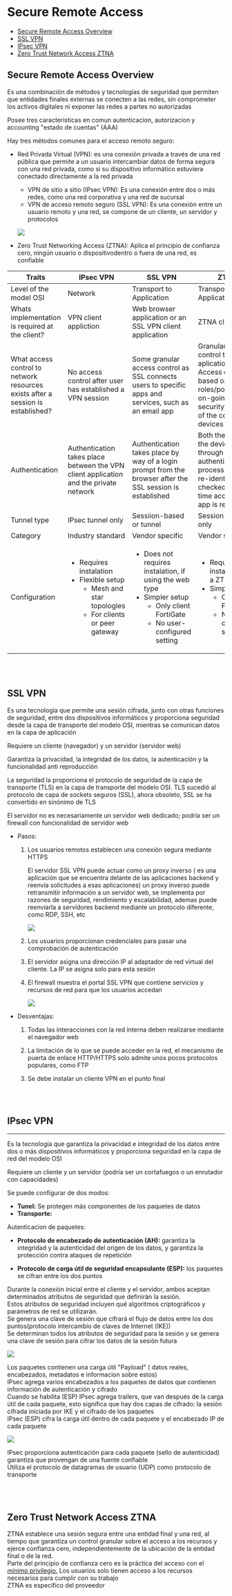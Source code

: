 # Secure Remote Access

- [Secure Remote Access Overview](#Secure-Remote-Access-Overview)
- [SSL VPN](#SSL-VPN)
- [IPsec VPN](#IPsec-VPN)
- [Zero Trust Network Access ZTNA](#Zero-Trust-Network-Access-ZTNA)

## Secure Remote Access Overview

Es  una  combinación  de  métodos  y  tecnologías  de  seguridad  que  permiten  que  entidades  finales  externas  se  conecten  a  las redes,  sin  comprometer  los  activos  digitales  ni  exponer  las  redes  a  partes  no  autorizadas

Posee tres caracteristicas en comun autenticacion, autorizacion y accounting "estado de cuentas" (AAA)

 Hay  tres  métodos  comunes  para  el  acceso  remoto  seguro:

 - Red  Privada  Virtual  (VPN):  es  una  conexión  privada  a  través  de  una  red  pública  que  permite  a  un  usuario  intercambiar  datos  de  forma  segura  con  una  red  privada,  como  si  su  dispositivo  informático  estuviera  conectado  directamente  a  la  red  privada

    -   VPN  de  sitio  a  sitio  (IPsec  VPN):  Es  una  conexión  entre  dos  o  más  redes,  como  una  red  corporativa  y  una  red  de  sucursal
    -   VPN  de  acceso  remoto  seguro (SSL VPN): Es  una  conexión  entre  un  usuario  remoto  y  una  red, se  compone  de  un  cliente,  un  servidor  y  protocolos

    ![](Img/VPN.png)

- Zero  Trust  Networking  Access  (ZTNA): Aplica  el  principio  de  confianza  cero,  ningún  usuario  o  dispositivodentro  o  fuera  de  una  red,  es  confiable

| Traits |  IPsec  VPN | SSL  VPN | ZTNA |
|--------|---------|----------|--------|
| Level of the model OSI | Network | Transport to Application |Transport to Application |
| Whats implementation is required at the client? | VPN client appliction |Web browser application or an SSL VPN client application | ZTNA client |
What access control to network resources exists after a session is established? | No access control after user has established a VPN session | Some granular access control as SSL connects users to specific apps and services, such as an email app | Granular access control to specific aplications. Access control is based on user roles/policy, plus on-going security checks of the connected devices |
| Authentication | Authentication takes place between the VPN client application and the private network |  Authentication takes place by way of a login prompt from the browser after the SSL session is established | Both the user and the device go through an authentication process and are re-identified and checked each time access to an app is requested |
| Tunnel type | IPsec tunnel only | Sessiion-based or tunnel | Session-based only |
| Category | Industry standard | Vendor specific | Vendor specific |
| Configuration | <ul><li>Requires instalation</li><li>Flexible setup<ul><li>Mesh and star topologies</li><li>For clients or peer gateway</li></ul></li></ul> | <ul><li>Does not requires instalation, if using the web type</li><li>Simpler setup<ul><li>Only client FortiGate</li><li>No user-configured setting</li></ul></li></ul> | <ul><li>Requires the instalation of a ZTNA client</li><li>Simpler setup<ul><li>Only client FortiGate</li><li>No user-configured setting</li></ul></li></ul> |

<br>

<br>

## SSL VPN

Es  una  tecnología  que  permite  una  sesión  cifrada,  junto  con  otras  funciones  de  seguridad,  entre  dos dispositivos  informáticos  y  proporciona  seguridad  desde  la  capa  de  transporte  del  modelo  OSI,  mientras  se  comunican  datos  en  la capa  de  aplicación

Requiere  un  cliente (navegador) y  un  servidor (servidor web)

Garantiza  la  privacidad,  la  integridad  de  los  datos,  la  autenticación  y  la  
funcionalidad  anti reproducción

La  seguridad  la  proporciona  el  protocolo  de  seguridad  de  la  capa  de  transporte (TLS)  en  la  capa  de  transporte  del  modelo  OSI. TLS  sucedió  al  protocolo  de  capa  de  sockets  seguros  (SSL),  ahora  obsoleto, SSL  se  ha  convertido  en  sinónimo  de  TLS

El  servidor no  es  necesariamente  un  servidor  web  dedicado;  podría  ser  un  firewall  con  funcionalidad  de  servidor  web

- Pasos:

    1. Los  usuarios  remotos establecen  una  conexión  segura  mediante  HTTPS

        El  servidor  SSL  VPN  puede  actuar  como  un  proxy  inverso ( es  una  aplicación  que  se  encuentra  delante  de  las  aplicaciones  backend  y reenvía  solicitudes  a  esas  aplicaciones) un  proxy  inverso  puede  retransmitir  información  a  un  servidor  web,  se implementa  por  razones  de  seguridad,  rendimiento  y  escalabilidad, ademas puede  reenviarla  a  servidores  backend  mediante  un  protocolo  diferente,  como  RDP,  SSH,  etc

        ![](Img/Reverse-Proxy.png)

    2. Los  usuarios  proporcionan  credenciales  para  pasar  una  comprobación  de autenticación

    3. El  servidor asigna  una  dirección  IP  al  adaptador  de  red  virtual  del  cliente.  La  IP  se  asigna  solo  para esta  sesión

    4. El  firewall  muestra  el  portal SSL  VPN  que  contiene  servicios  y  recursos  de  red  para  que  los  usuarios  accedan

        ![](Img/SSL-VPN.png)

- Desventajas:

    1. Todas  las  interacciones  con  la  red  interna  deben realizarse  mediante  el  navegador  web

    2. La  limitación  de  lo  que  se  puede  acceder  en  la  red, el  mecanismo  de  puerta  de  enlace  HTTP/HTTPS solo  admite  unos  pocos  protocolos  populares,  como  FTP

    3. Se  debe  instalar  un  cliente  VPN  en  el punto  final

<br>

<br>

## IPsec VPN
---

Es  la  tecnología  que  garantiza  la  privacidad  e  integridad  de  los  datos  entre  dos  o  más  dispositivos  informáticos  y  proporciona  seguridad  en  la capa  de  red  del  modelo  OSI

Requiere  un  cliente y  un  servidor (podría  ser  un  cortafuegos  o  un  enrutador  con  capacidades)

Se puede configurar de dos modos:

- **Tunel:** Se  protegen  más  componentes  de  los  paquetes  de  datos
- **Transporte:**

Autenticacion de paquetes:

- **Protocolo  de  encabezado  de  autenticación  (AH):** garantiza  la  integridad  y  la  autenticidad  del  origen  de  los  datos,  y garantiza  la  protección  contra  ataques  de  repetición

- **Protocolo  de  carga  útil  de  seguridad  encapsulante  (ESP):**  los  paquetes  se  cifran  entre  los  dos  puntos

Durante  la  conexión  inicial entre  el  cliente  y  el  servidor,  ambos  aceptan  determinados  atributos  de  seguridad  que  definirán  la  sesión.  
Estos  atributos  de  seguridad  incluyen  qué  algoritmos  criptográficos  y  parámetros  de  red  se  utilizarán.  
Se  genera  una  clave  de  sesión  que  cifrará  el  flujo  de  datos  entre  los  dos  puntos(protocolo  intercambio  de  claves  de  Internet  (IKE))  
Se  determinan  todos  los  atributos  de  seguridad  para  la  sesión  y  se  genera  una  clave  de  sesión  para  cifrar  los  datos  de  la  sesión futura  

![](Img/IPsec-VPN.png)

Los paquetes   contienen  una  carga  útil "Payload" (  datos  reales,  encabezados, metadatos e informacion sobre estos)  
IPsec  agrega  varios  encabezados  a  los  paquetes  de  datos  que  contienen  información  de  autenticación  y  cifrado  
Cuando se habilita (ESP)  IPsec agrega  trailers,  que  van  después  de  la  carga  útil  de  cada  paquete,  esto  significa  que  hay  dos  capas  de  cifrado:  la sesión  cifrada  iniciada  por  IKE  y  el  cifrado  de  los  paquetes  
IPsec (ESP) cifra  la  carga  útil  dentro  de  cada  paquete  y  el  encabezado  IP  de  cada  paquete

![](Img/Encryption-IPsc-VPN.png)

IPsec  proporciona  autenticación  para  cada  paquete (sello de autenticidad)  garantiza  que  provengan  de  una  fuente  confiable  
Utiliza  el  protocolo  de  datagramas  de  usuario  (UDP)  como  protocolo  de  transporte

<br>

<br>

## Zero Trust Network Access ZTNA


ZTNA  establece  una  sesión  segura  entre  una  entidad  final  y  una  red,  al  tiempo  que  garantiza  un  control  granular  sobre  el  acceso  a  los recursos  y  ejerce  confianza  cero,  independientemente  de  la  ubicación  de  la  entidad  final  o  de  la  red.  
Parte  del  principio  de  confianza  cero  es  la  práctica  del  acceso  con  el  <u>mínimo  privilegio.</u>  Los  usuarios  solo tienen acceso  a  los  recursos  necesarios  para  cumplir  con su  trabajo   
ZTNA  es  específico  del  proveedor